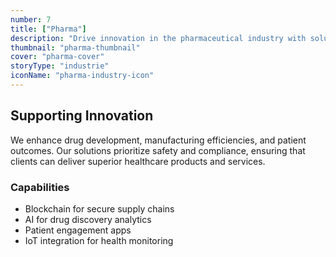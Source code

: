 ```yaml
---
number: 7
title: ["Pharma"]
description: "Drive innovation in the pharmaceutical industry with solutions that enhance research, streamline production, and ensure regulatory compliance."
thumbnail: "pharma-thumbnail"
cover: "pharma-cover"
storyType: "industrie"
iconName: "pharma-industry-icon"
---
```


## Supporting Innovation

We enhance drug development, manufacturing efficiencies, and patient outcomes. Our solutions prioritize safety and compliance, ensuring that clients can deliver superior healthcare products and services.

### Capabilities

* Blockchain for secure supply chains
* AI for drug discovery analytics
* Patient engagement apps
* IoT integration for health monitoring

